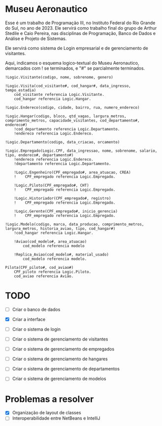 # Museu Aeronautico
Esse é um trabalho de Programação III, no Instituto Federal do Rio Grande do Sul, no ano de 2023. Ele servirá como trabalho final do grupo de Arthur Stedile e Caio Pereira, nas disciplinas de
Programação, Banco de Dados e Análise e Projeto de Sistemas.

Ele servirá como sistema de Login empresarial e de gerenciamento de visitantes.


Aqui, indicamos o esquema logico-textual do Museu Aeronautico, demarcados com ! se terminados,
e "#" se parcialmente terminados.

```
!Logic.Visitante(codigo, nome, sobrenome, genero)

!Logic.Visita(cod_visitante#, cod_hangar#, data_ingresso, tempo_estadia)
    cod_visitante referencia Logic.Visitante.
    cod_hangar referencia Logic.Hangar.

!Logic.Endereco(codigo, cidade, bairro, rua, numero_endereco)

!Logic.Hangar(codigo, bloco, qtd_vagas, largura_metros, comprimento_metros, capacidade_visitantes, cod_departamento#, endereco#)
    !cod_departamento referencia Logic.Departamento.
    !endereco referencia Logic.Endereco.

!Logic.Departamento(codigo, data_criacao, orcamento)

!Logic.Empregado(Logic.CPF, data_ingressao, nome, sobrenome, salario, tipo, endereco#, departamento#)
    !endereco referencia Logic.Endereco.
    !departamento referencia Logic.Departamento.
    
    !Logic.Engenheiro(CPF_empregado#, area_atuacao, CREA)
    !    CPF_empregado referencia Logic.Empregado.
    
    !Logic.Piloto(CPF_empregado#, CHT)
    !    CPF_empregado referencia Logic.Empregado.

    !Logic.Historiador(CPF_empregado#, registro)
    !    CPF_empregado referencia Logic.Empregado.

    !Logic.Gerente(CPF_empregado#, inicio_gerencia)
    !    CPF_empregado referencia Logic.Empregado.

!Logic.Modelo(codigo, marca, data_producao, comprimento_metros, largura_metros, historia_aviao, tipo, cod_hangar#)
    !cod_hangar referencia Logic.Hangar.
    
    !Aviao(cod_modelo#, area_atuacao)
        cod_modelo referencia modelo

    !Replica_Aviao(cod_modelo#, material_usado)
        cod_modelo referencia modelo.

Pilota(CPF_piloto#, cod_aviao#)
    CPF_piloto referencia Logic.Piloto.
    cod_aviao referencia Avião.
```

# TODO
- [ ] Criar o banco de dados
- [X] Criar a interface
- [ ] Criar o sistema de login
- [ ] Criar o sistema de gerenciamento de visitantes
- [ ] Criar o sistema de gerenciamento de empregados
- [ ] Criar o sistema de gerenciamento de hangares
- [ ] Criar o sistema de gerenciamento de departamentos
- [ ] Criar o sistema de gerenciamento de modelos


# Problemas a resolver
- [X] Organização de layout de classes
- [ ] Interoperabilidade entre NetBeans e IntelliJ
